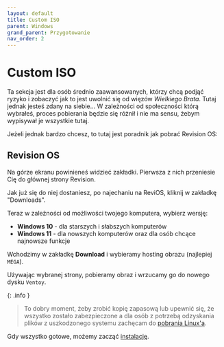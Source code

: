 ```yaml
---
layout: default
title: Custom ISO
parent: Windows
grand_parent: Przygotowanie
nav_order: 2
---
```

<!-- markdownlint-disable MD025 -->
# Custom ISO

Ta sekcja jest dla osób średnio zaawansowanych, którzy chcą podjąć ryzyko i zobaczyć jak to jest uwolnić się od więzów *Wielkiego Brata*. Tutaj jednak jesteś zdany na siebie... W zależności od społeczności którą wybrałeś, proces pobierania będzie się różnił i nie ma sensu, żebym wypisywał je wszystkie tutaj.

Jeżeli jednak bardzo chcesz, to tutaj jest poradnik jak pobrać Revision OS:

## Revision OS

Na górze ekranu powinieneś widzieć zakładki. Pierwsza z nich przeniesie Cię do głównej strony Revision.

Jak już się do niej dostaniesz, po najechaniu na ReviOS, kliknij w zakładkę "Downloads".

Teraz w zależności od możliwości twojego komputera, wybierz wersję:

- **Windows 10** - dla starszych i słabszych komputerów
- **Windows 11** - dla nowszych komputerów oraz dla osób chcące najnowsze funkcje

Wchodzimy w zakładkę **Download** i wybieramy hosting obrazu (najlepiej `MEGA`).

Używając wybranej strony, pobieramy obraz i wrzucamy go do nowego dysku `Ventoy`.

{: .info }
> To dobry moment, żeby zrobić kopię zapasową lub upewnić się, że wszystko zostało zabezpieczone a dla osób z potrzebą odzyskania plików z uszkodzonego systemu zachęcam do [pobrania Linux'a](../linux).

Gdy wszystko gotowe, możemy zacząć [instalację](../../install).

